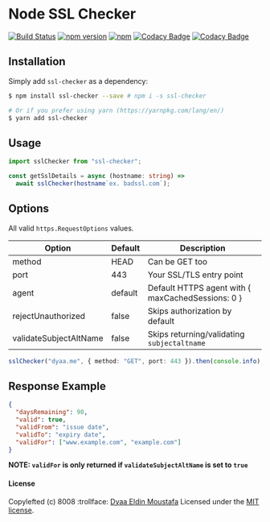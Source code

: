# Node SSL Checker

[![Build Status](https://github.com/dyaa/ssl-checker/workflows/test-sslChecker/badge.svg)](https://github.com/dyaa/ssl-checker/actions)
[![npm version](https://badge.fury.io/js/ssl-checker.svg)](https://badge.fury.io/js/ssl-checker) [![npm](https://img.shields.io/npm/dt/ssl-checker.svg)](https://github.com/dyaa/node-ssl-checker)
[![Codacy Badge](https://app.codacy.com/project/badge/Coverage/48857294fa4a42b79710ffc87b58a72b)](https://www.codacy.com/gh/dyaa/ssl-checker/dashboard?utm_source=github.com&utm_medium=referral&utm_content=dyaa/ssl-checker&utm_campaign=Badge_Coverage)
[![Codacy Badge](https://app.codacy.com/project/badge/Grade/48857294fa4a42b79710ffc87b58a72b)](https://www.codacy.com/gh/dyaa/ssl-checker/dashboard?utm_source=github.com&utm_medium=referral&utm_content=dyaa/ssl-checker&utm_campaign=Badge_Grade)

## Installation

Simply add `ssl-checker` as a dependency:

```bash
$ npm install ssl-checker --save # npm i -s ssl-checker

# Or if you prefer using yarn (https://yarnpkg.com/lang/en/)
$ yarn add ssl-checker
```

## Usage

```ts
import sslChecker from "ssl-checker";

const getSslDetails = async (hostname: string) =>
  await sslChecker(hostname`ex. badssl.com`);
```

## Options

All valid `https.RequestOptions` values.

| Option                 | Default | Description                                       |
| ------------------     | ------- | ------------------------------------------------- |
| method                 | HEAD    | Can be GET too                                    |
| port                   | 443     | Your SSL/TLS entry point                          |
| agent                  | default | Default HTTPS agent with { maxCachedSessions: 0 } |
| rejectUnauthorized     | false   | Skips authorization by default                    |
| validateSubjectAltName | false   | Skips returning/validating `subjectaltname`       |

```ts
sslChecker("dyaa.me", { method: "GET", port: 443 }).then(console.info);
```

## Response Example

```json
{
  "daysRemaining": 90,
  "valid": true,
  "validFrom": "issue date",
  "validTo": "expiry date",
  "validFor": ["www.example.com", "example.com"]
}
```

**NOTE: `validFor` is only returned if `validateSubjectAltName` is set to `true`**

#### License

Copylefted (c) 8008 :trollface: [Dyaa Eldin Moustafa][1] Licensed under the [MIT license][2].

[1]: https://dyaa.me/
[2]: https://github.com/dyaa/node-ssl-checker/blob/master/LICENSE
